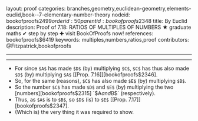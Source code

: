 layout: proof
categories: branches,geometry,euclidean-geometry,elements-euclid,book--7-elementary-number-theory
nodeid: bookofproofs$2499
orderid: 50
parentid: bookofproofs$2348
title: By Euclid
description:  Proof of 7.18: RATIOS OF MULTIPLES OF NUMBERS &#9733; graduate maths &#10004; step by step &#10010; visit BookOfProofs now!
references: bookofproofs$6419
keywords: multiples,numbers,ratios,proof
contributors: @Fitzpatrick,bookofproofs

---


---



* For since `$A$` has made `$D$` (by) multiplying `$C$`, `$C$` has thus also made `$D$` (by) multiplying `$A$` [[Prop. 7.16]][bookofproofs$2346].
* So, for the same (reasons), `$C$` has also made `$E$` (by) multiplying `$B$`.
* So the number `$C$` has made `$D$` and `$E$` (by) multiplying the two [numbers][bookofproofs$2315] `$A$` and `$B$` (respectively).
* Thus, as `$A$` is to `$B$`, so `$D$` (is) to `$E$` [[Prop. 7.17]][bookofproofs$2347].
* (Which is) the very thing it was required to show.
